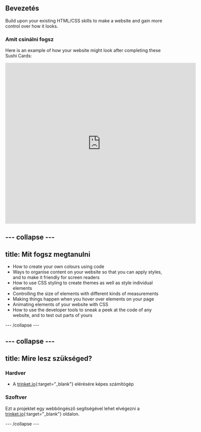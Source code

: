 ## Bevezetés

Build upon your existing HTML/CSS skills to make a website and gain more control over how it looks.

### Amit csinálni fogsz

Here is an example of how your website might look after completing these Sushi Cards:

<div class="trinket">
  <iframe src="https://trinket.io/embed/html/0e7f7e6713?outputOnly=true&start=result" width="600" height="505" frameborder="0" marginwidth="0" marginheight="0" allowfullscreen>
  </iframe>
</div>

## \--- collapse \---

## title: Mit fogsz megtanulni

+ How to create your own colours using code
+ Ways to organise content on your website so that you can apply styles, and to make it friendly for screen readers
+ How to use CSS styling to create themes as well as style individual elements
+ Controlling the size of elements with different kinds of measurements
+ Making things happen when you hover over elements on your page
+ Animating elements of your website with CSS
+ How to use the developer tools to sneak a peek at the code of any website, and to test out parts of yours

\--- /collapse \---

## \--- collapse \---

## title: Mire lesz szükséged?

### Hardver

+ A [trinket.io](https://trinket.io){:target="_blank"} elérésére képes számítógép

### Szoftver

Ezt a projektet egy webböngésző segítségével lehet elvégezni a [trinket.io](https://trinket.io){:target="_blank"} oldalon.

\--- /collapse \---